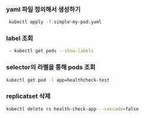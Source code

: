 
### yaml 파일 정의해서 생성하기
```bash
 kubectl apply -f simple-my-pod.yaml
```

### label 조회
```bash
 - kubectl get pods --show-labels
```

### selector의 라벨을 통해 pods 조회
```bash
kubectl get pod -l app=healthcheck-test
```
 
### replicatset 삭제
```bash
kubectl delete rs health-check-app --cascade=false 
```
